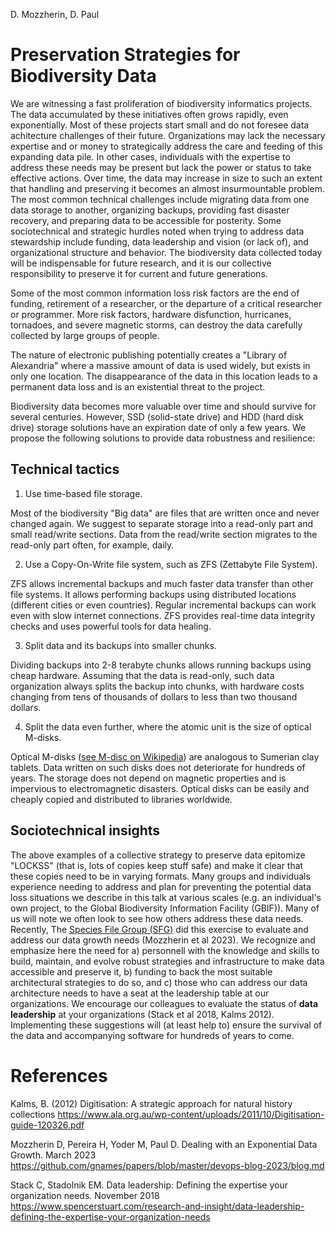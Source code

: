 D. Mozzherin, D. Paul

# Preservation Strategies for Biodiversity Data

We are witnessing a fast proliferation of biodiversity informatics projects.
The data accumulated by these initiatives often grows rapidly, even exponentially.
Most of these projects start small and do not foresee data achitecture challenges of their future.
Organizations may lack the necessary expertise and or money to strategically address the care and feeding of this expanding data pile. 
In other cases, individuals with the expertise to address these needs may be present but lack the power or status to take effective actions.
Over time, the data may increase in size to such an extent that handling and preserving it becomes an almost insurmountable problem.
The most common technical challenges include migrating data from one data storage to another, organizing backups, providing fast disaster recovery, and preparing data to be accessible for posterity.
Some sociotechnical and strategic hurdles noted when trying to address data stewardship include funding, data leadership and vision (or lack of), and organizational structure and behavior.
The biodiversity data collected today will be indispensable for future research, and it is our collective responsibility to preserve it for current and future generations.

Some of the most common information loss risk factors are the end of funding, retirement of a researcher, or the departure of a critical researcher or programmer.
More risk factors, hardware disfunction, hurricanes, tornadoes, and severe magnetic storms, can destroy the data carefully collected by large groups of people.

The nature of electronic publishing potentially creates a "Library of Alexandria" where a massive amount of data is used widely, but exists in only one location.
The disappearance of the data in this location leads to a permanent data loss and is an existential threat to the project.

Biodiversity data becomes more valuable over time and should survive for several centuries.
However, SSD (solid-state drive) and HDD (hard disk drive) storage solutions have an expiration date of only a few years.
We propose the following solutions to provide data robustness and resilience:

## Technical tactics

1. Use time-based file storage.

Most of the biodiversity "Big data" are files that are written once and never changed again.
We suggest to separate storage into a read-only part and small read/write sections.
Data from the read/write section migrates to the read-only part often, for example, daily.

2. Use a Copy-On-Write file system, such as ZFS (Zettabyte File System).

ZFS allows incremental backups and much faster data transfer than other file systems.
It allows performing backups using distributed locations (different cities or even countries).
Regular incremental backups can work even with slow internet connections.
ZFS provides real-time data integrity checks and uses powerful tools for data healing.

3. Split data and its backups into smaller chunks.

Dividing backups into 2-8 terabyte chunks allows running backups using cheap hardware.
Assuming that the data is read-only, such data organization always splits the backup into chunks, with hardware costs changing from tens of thousands of dollars to less than two thousand dollars.

4. Split the data even further, where the atomic unit is the size of optical M-disks.

Optical M-disks ([see M-disc on Wikipedia](https://en.wikipedia.org/wiki/M-DISC)) are analogous to Sumerian clay tablets.
Data written on such disks does not deteriorate for hundreds of years.
The storage does not depend on magnetic properties and is impervious to electromagnetic disasters.
Optical disks can be easily and cheaply copied and distributed to libraries worldwide.

## Sociotechnical insights

The above examples of a collective strategy to preserve data epitomize "LOCKSS" (that is, lots of copies keep stuff safe) and make it clear that these copies need to be in varying formats.
Many groups and individuals experience needing to address and plan for preventing the potential data loss situations we describe in this talk at various scales (e.g. an individual's own project, to the Global Biodiversity Information Facility (GBIF)).
Many of us will note we often look to see how others address these data needs.
Recently, The [Species File Group (SFG)](https://speciesfilegroup.org/) did this exercise to evaluate and address our data growth needs (Mozzherin et al 2023).
We recognize and emphasize here the need for a) personnell with the knowledge and skills to build, maintain, and evolve robust strategies and infrastructure to make data accessible and preserve it, b) funding to back the most suitable architectural strategies to do so, and c) those who can address our data architecture needs to have a seat at the leadership table at our organizations.
We encourage our colleagues to evaluate the status of **data leadership** at your organizations (Stack et al 2018, Kalms 2012).
Implementing these suggestions will (at least help to) ensure the survival of the data and accompanying software for hundreds of years to come.

# References
Kalms, B. (2012) Digitisation: A strategic approach for natural history collections
https://www.ala.org.au/wp-content/uploads/2011/10/Digitisation-guide-120326.pdf

Mozzherin D, Pereira H, Yoder M, Paul D. Dealing with an Exponential Data Growth. March 2023 https://github.com/gnames/papers/blob/master/devops-blog-2023/blog.md

Stack C, Stadolnik EM. Data leadership: Defining the expertise your organization needs. November 2018 https://www.spencerstuart.com/research-and-insight/data-leadership-defining-the-expertise-your-organization-needs
